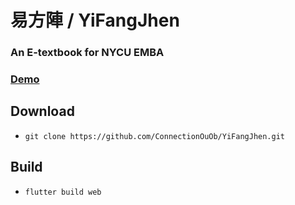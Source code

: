 # 易方陣 / YiFangJhen
### An E-textbook for NYCU EMBA

### [Demo](https://connectionouob.github.io/YiFangJhen/)

## Download
- ```git clone https://github.com/ConnectionOuOb/YiFangJhen.git```

## Build
- ```flutter build web```
